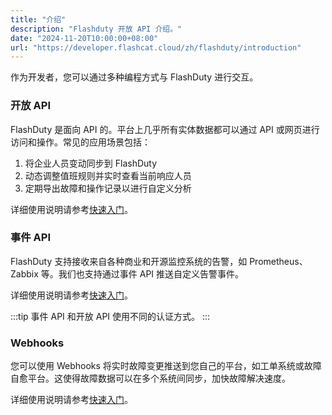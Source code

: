 ```yaml
---
title: "介绍"
description: "Flashduty 开放 API 介绍。"
date: "2024-11-20T10:00:00+08:00"
url: "https://developer.flashcat.cloud/zh/flashduty/introduction"
---
```


作为开发者，您可以通过多种编程方式与 FlashDuty 进行交互。

### 开放 API

FlashDuty 是面向 API 的。平台上几乎所有实体数据都可以通过 API 或网页进行访问和操作。常见的应用场景包括：
1. 将企业人员变动同步到 FlashDuty
2. 动态调整值班规则并实时查看当前响应人员
3. 定期导出故障和操作记录以进行自定义分析

详细使用说明请参考[快速入门](https://developer.flashcat.cloud/zh/flashduty/open-api/quickstart)。

### 事件 API

FlashDuty 支持接收来自各种商业和开源监控系统的告警，如 Prometheus、Zabbix 等。我们也支持通过事件 API 推送自定义告警事件。

详细使用说明请参考[快速入门](https://developer.flashcat.cloud/zh/flashduty/event-api/quickstart)。

:::tip
事件 API 和开放 API 使用不同的认证方式。
:::

### Webhooks

您可以使用 Webhooks 将实时故障变更推送到您自己的平台，如工单系统或故障自愈平台。这使得故障数据可以在多个系统间同步，加快故障解决速度。

详细使用说明请参考[快速入门](https://developer.flashcat.cloud/zh/flashduty/webhook/quickstart)。